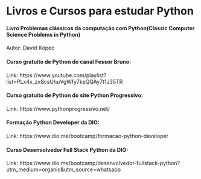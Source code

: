 # Livros e Cursos para estudar Python

<h4>Livro Problemas clássicos da computação com Python(Classic Computer Science Problems in Python)</h4>
Autor: David Kopec
<h4>Curso gratuito de Python do canal Fessor Bruno:</h4>
Link: https://www.youtube.com/playlist?list=PLx4x_zx8csUhuVgWfy7keQQAy7t1J35TR
<h4>Curso gratuito de Python do site Python Progressivo:</h4>
Link: https://www.pythonprogressivo.net/
<h4>Formação Python Developer da DIO:</h4>
Link: https://www.dio.me/bootcamp/formacao-python-developer
<h4>Curso Desenvolvedor Full Stack Python da DIO:</h4>
Link: https://www.dio.me/bootcamp/desenvolvedor-fullstack-python?utm_medium=organic&utm_source=whatsapp

